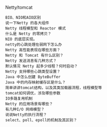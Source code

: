 Netty/tomcat

    BIO、NIO和AIO区别
    说一下Netty 的各大组件
    Netty 线程模型和 Reactor 模式
    什么是 Netty 的零拷贝？
    NIO 的底层实现。
    netty的心跳处理在弱网下怎么办
    Netty 高性能表现在哪些方面？
    Netty 和 Tomcat 有什么区别？
    Netty 发送消息有几种方式？
    默认情况 Netty 起多少线程？何时启动？
    Netty 支持哪些心跳类型设置？
    Java 中怎么创建 ByteBuffer
    Java 中的内存映射缓存区是什么？
    简单讲讲tomcat结构，以及其类加载器流程，线程模型等
    tomcat如何调优，涉及哪些参数
    IO多路复用机制
    Netty 的应用场景有哪些？
    有几种I/O 网络模型？
    说说Netty的执行流程？
    select、poll、epoll的机制及其区别？